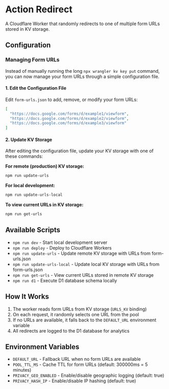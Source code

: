 # Action Redirect

A Cloudflare Worker that randomly redirects to one of multiple form URLs stored in KV storage.

## Configuration

### Managing Form URLs

Instead of manually running the long `npx wrangler kv key put` command, you can now manage your form URLs through a simple configuration file.

#### 1. Edit the Configuration File

Edit `form-urls.json` to add, remove, or modify your form URLs:

```json
[
  "https://docs.google.com/forms/d/example1/viewform",
  "https://docs.google.com/forms/d/example2/viewform",
  "https://docs.google.com/forms/d/example3/viewform"
]
```

#### 2. Update KV Storage

After editing the configuration file, update your KV storage with one of these commands:

**For remote (production) KV storage:**
```bash
npm run update-urls
```

**For local development:**
```bash
npm run update-urls-local
```

**To view current URLs in KV storage:**
```bash
npm run get-urls
```

## Available Scripts

- `npm run dev` - Start local development server
- `npm run deploy` - Deploy to Cloudflare Workers
- `npm run update-urls` - Update remote KV storage with URLs from form-urls.json
- `npm run update-urls-local` - Update local KV storage with URLs from form-urls.json
- `npm run get-urls` - View current URLs stored in remote KV storage
- `npm run d1` - Execute D1 database schema locally

## How It Works

1. The worker reads form URLs from KV storage (`URLS_KV` binding)
2. On each request, it randomly selects one URL from the pool
3. If no URLs are available, it falls back to the `DEFAULT_URL` environment variable
4. All redirects are logged to the D1 database for analytics

## Environment Variables

- `DEFAULT_URL` - Fallback URL when no form URLs are available
- `POOL_TTL_MS` - Cache TTL for form URLs (default: 300000ms = 5 minutes)
- `PRIVACY_GEO_ENABLED` - Enable/disable geographic logging (default: true)
- `PRIVACY_HASH_IP` - Enable/disable IP hashing (default: true)
